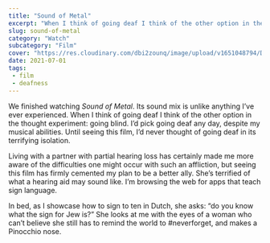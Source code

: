 ```yaml
--- 
title: "Sound of Metal"
excerpt: "When I think of going deaf I think of the other option in the thought experiment: going blind."
slug: sound-of-metal
category: "Watch"
subcategory: "Film"
cover: "https://res.cloudinary.com/dbi2zounq/image/upload/v1651048794/Digital%20garden/media/sound-of-metal_wesowu.jpg"
date: 2021-07-01
tags:
 - film
 - deafness
---   
```

We finished watching _Sound of Metal_. Its sound mix is unlike anything I’ve ever experienced. When I think of going deaf I think of the other option in the thought experiment: going blind. I’d pick going deaf any day, despite my musical abilities. Until seeing this film, I’d never thought of going deaf in its terrifying isolation. 

Living with a partner with partial hearing loss has certainly made me more aware of the difficulties one might occur with such an affliction, but seeing this film has firmly cemented my plan to be a better ally. She’s terrified of what a hearing aid may sound like. I’m browsing the web for apps that teach sign language. 

In bed, as I showcase how to sign to ten in Dutch, she asks: “do you know what the sign for Jew is?” She looks at me with the eyes of a woman who can’t believe she still has to remind the world to #neverforget, and makes a Pinocchio nose. 